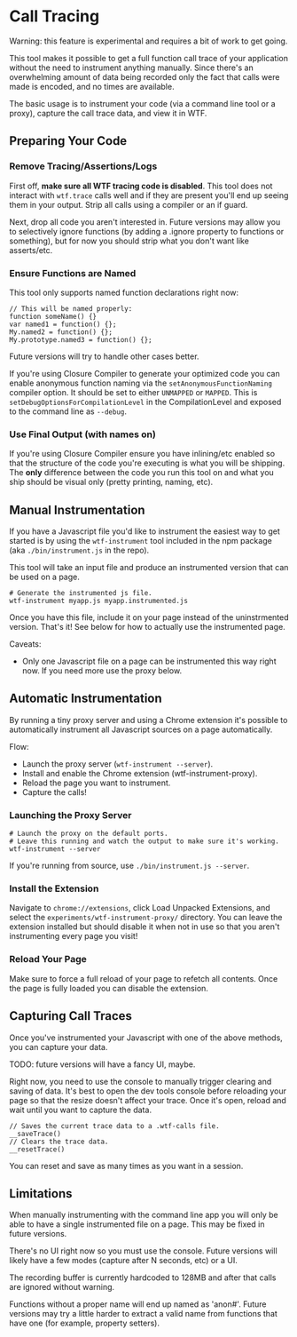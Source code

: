 # Call Tracing

Warning: this feature is experimental and requires a bit of work to get going.

This tool makes it possible to get a full function call trace of your
application without the need to instrument anything manually. Since there's an
overwhelming amount of data being recorded only the fact that calls were made
is encoded, and no times are available.

The basic usage is to instrument your code (via a command line tool or a proxy),
capture the call trace data, and view it in WTF.

## Preparing Your Code

### Remove Tracing/Assertions/Logs

First off, **make sure all WTF tracing code is disabled**. This tool does not
interact with `wtf.trace` calls well and if they are present you'll end up
seeing them in your output. Strip all calls using a compiler or an if guard.

Next, drop all code you aren't interested in. Future versions may allow you to
selectively ignore functions (by adding a .ignore property to functions or
something), but for now you should strip what you don't want like asserts/etc.

### Ensure Functions are Named

This tool only supports named function declarations right now:

```
// This will be named properly:
function someName() {}
var named1 = function() {};
My.named2 = function() {};
My.prototype.named3 = function() {};
```

Future versions will try to handle other cases better.

If you're using Closure Compiler to generate your optimized code you can enable
anonymous function naming via the `setAnonymousFunctionNaming` compiler option.
It should be set to either `UNMAPPED` or `MAPPED`. This is
`setDebugOptionsForCompilationLevel` in the CompilationLevel and exposed to the
command line as `--debug`.

### Use Final Output (with names on)

If you're using Closure Compiler ensure you have inlining/etc enabled so that
the structure of the code you're executing is what you will be shipping. The
**only** difference between the code you run this tool on and what you ship
should be visual only (pretty printing, naming, etc).

## Manual Instrumentation

If you have a Javascript file you'd like to instrument the easiest way to get
started is by using the `wtf-instrument` tool included in the npm package
(aka `./bin/instrument.js` in the repo).

This tool will take an input file and produce an instrumented version that can
be used on a page.

```
# Generate the instrumented js file.
wtf-instrument myapp.js myapp.instrumented.js
```

Once you have this file, include it on your page instead of the uninstrmented
version. That's it! See below for how to actually use the instrumented page.

Caveats:

* Only one Javascript file on a page can be instrumented this way right now. If
you need more use the proxy below.

## Automatic Instrumentation

By running a tiny proxy server and using a Chrome extension it's possible to
automatically instrument all Javascript sources on a page automatically.

Flow:

* Launch the proxy server (`wtf-instrument --server`).
* Install and enable the Chrome extension (wtf-instrument-proxy).
* Reload the page you want to instrument.
* Capture the calls!

### Launching the Proxy Server

```
# Launch the proxy on the default ports.
# Leave this running and watch the output to make sure it's working.
wtf-instrument --server
```

If you're running from source, use `./bin/instrument.js --server`.

### Install the Extension

Navigate to `chrome://extensions`, click Load Unpacked Extensions, and select
the `experiments/wtf-instrument-proxy/` directory. You can leave the extension
installed but should disable it when not in use so that you aren't instrumenting
every page you visit!

### Reload Your Page

Make sure to force a full reload of your page to refetch all contents. Once the
page is fully loaded you can disable the extension.

## Capturing Call Traces

Once you've instrumented your Javascript with one of the above methods, you can
capture your data.

TODO: future versions will have a fancy UI, maybe.

Right now, you need to use the console to manually trigger clearing and saving
of data. It's best to open the dev tools console before reloading your page so
that the resize doesn't affect your trace. Once it's open, reload and wait until
you want to capture the data.

```
// Saves the current trace data to a .wtf-calls file.
__saveTrace()
// Clears the trace data.
__resetTrace()
```

You can reset and save as many times as you want in a session.

## Limitations

When manually instrumenting with the command line app you will only be able to
have a single instrumented file on a page. This may be fixed in future versions.

There's no UI right now so you must use the console. Future versions will likely
have a few modes (capture after N seconds, etc) or a UI.

The recording buffer is currently hardcoded to 128MB and after that calls are
ignored without warning.

Functions without a proper name will end up named as 'anon#'. Future versions
may try a little harder to extract a valid name from functions that have one
(for example, property setters).
